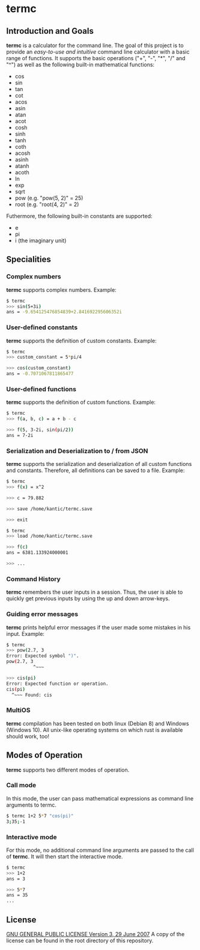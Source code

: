 # termc

## Introduction and Goals
**termc** is a calculator for the command line.
The goal of this project is to provide an *easy-to-use and intuitive* command line calculator with a basic range of functions.
It supports the basic operations ("+", "-", "*", "/" and "^") as well as the following built-in mathematical functions:
- cos
- sin
- tan
- cot
- acos
- asin
- atan
- acot
- cosh
- sinh
- tanh
- coth
- acosh
- asinh
- atanh
- acoth
- ln
- exp
- sqrt
- pow (e.g. "pow(5, 2)" = 25)
- root (e.g. "root(4, 2)" = 2)

Futhermore, the following built-in constants are supported:
- e
- pi
- i (the imaginary unit)

## Specialities
### Complex numbers
**termc** supports complex numbers.
Example:
```sh
$ termc
>>> sin(5+3i)
ans = -9.654125476854839+2.841692295606352i
```

### User-defined constants
**termc** supports the definition of custom constants.
Example:
```sh
$ termc
>>> custom_constant = 5*pi/4

>>> cos(custom_constant)
ans = -0.7071067811865477
```

### User-defined functions
**termc** supports the definition of custom functions.
Example:
```sh
$ termc
>>> f(a, b, c) = a + b - c

>>> f(5, 3-2i, sin(pi/2))
ans = 7-2i
```

### Serialization and Deserialization to / from JSON
**termc** supports the serialization and deserialization of all custom functions and constants.
Therefore, all definitions can be saved to a file.
Example:
```sh
$ termc
>>> f(x) = x^2

>>> c = 79.882

>>> save /home/kantic/termc.save

>>> exit

$ termc
>>> load /home/kantic/termc.save

>>> f(c)
ans = 6381.133924000001

>>> ...
```

### Command History
**termc** remembers the user inputs in a session. Thus, the user is able to quickly get previous inputs by using the
up and down arrow-keys.

### Guiding error messages
**termc** prints helpful error messages if the user made some mistakes in his input.
Example:
```sh
$ termc
>>> pow(2.7, 3
Error: Expected symbol ")".
pow(2.7, 3
          ^~~~

>>> cis(pi)
Error: Expected function or operation.
cis(pi)
  ^~~~ Found: cis
```

### MultiOS
**termc** compilation has been tested on both linux (Debian 8) and Windows (Windows 10).
All unix-like operating systems on which rust is available should work, too!

## Modes of Operation
**termc** supports two different modes of operation.

### Call mode
In this mode, the user can pass mathematical expressions as command line arguments to termc.
```sh
$ termc 1+2 5*7 "cos(pi)"
3;35;-1
```

### Interactive mode
For this mode, no additional command line arguments are passed to the call of **termc**.
It will then start the interactive mode.
```sh
$ termc
>>> 1+2
ans = 3

>>> 5*7
ans = 35
...
```

## License
[GNU GENERAL PUBLIC LICENSE Version 3, 29 June 2007](https://www.gnu.org/licenses/gpl.html)
A copy of the license can be found in the root directory of this repository.

